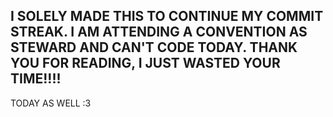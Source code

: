 ## I SOLELY MADE THIS TO CONTINUE MY COMMIT STREAK. I AM ATTENDING A CONVENTION AS STEWARD AND CAN'T CODE TODAY. THANK YOU FOR READING, I JUST WASTED YOUR TIME!!!!

TODAY AS WELL :3